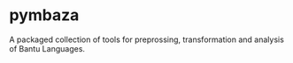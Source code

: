 # pymbaza
A packaged collection of tools for preprossing, transformation and analysis of Bantu Languages.
